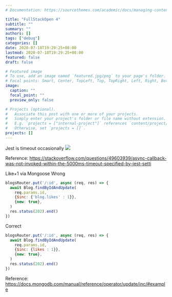 ```yaml
---
# Documentation: https://sourcethemes.com/academic/docs/managing-content/

title: "FullStackOpen 4"
subtitle: ""
summary: ""
authors: []
tags: ["debug"]
categories: []
date: 2020-07-18T19:29:25+08:00
lastmod: 2020-07-18T19:29:25+08:00
featured: false
draft: false

# Featured image
# To use, add an image named `featured.jpg/png` to your page's folder.
# Focal points: Smart, Center, TopLeft, Top, TopRight, Left, Right, BottomLeft, Bottom, BottomRight.
image:
  caption: ""
  focal_point: ""
  preview_only: false

# Projects (optional).
#   Associate this post with one or more of your projects.
#   Simply enter your project's folder or file name without extension.
#   E.g. `projects = ["internal-project"]` references `content/project/deep-learning/index.md`.
#   Otherwise, set `projects = []`.
projects: []
---
```

Jest is timeout occasionally
![](/post/fullstackopen-4/error.jpg)

Reference: 
https://stackoverflow.com/questions/49603939/async-callback-was-not-invoked-within-the-5000ms-timeout-specified-by-jest-setti

Like+1 via Mongoose
Wrong
```javascript
blogsRouter.put('/:id', async (req, res) => {
  await Blog.findByIdAndUpdate(
    req.params.id, 
    {$inc: {'blog.likes' : 1}},
    {new: true},
  )
  res.status(202).end()
})
```

Correct
```javascript
blogsRouter.put('/:id', async (req, res) => {
  await Blog.findByIdAndUpdate(
    req.params.id, 
    {$inc: {likes : 1}},
    {new: true},
  )
  res.status(202).end()
})
```

Reference: 
https://docs.mongodb.com/manual/reference/operator/update/inc/#example